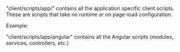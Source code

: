 "client/scripts/app/" contains all the application specific client scripts. These are scripts that take no runtime or on page-load configuration.

Example:

"client/scripts/app/angular" contains all the Angular scripts (modules, services, controllers, etc.)
